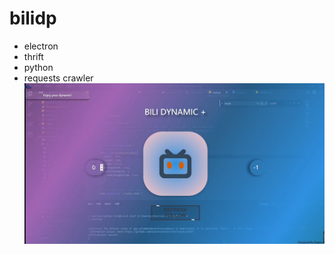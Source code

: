 # bilidp
+ electron
+ thrift
+ python
+ requests crawler
![pic](https://github.com/regnore/bilidp/blob/master/img.png?raw=true)
